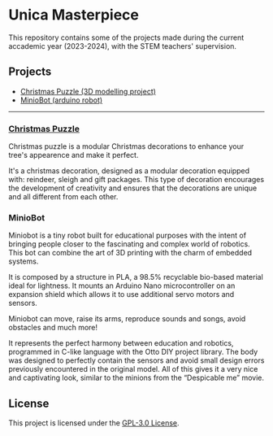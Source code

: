 # Unica Masterpiece

This repository contains some of the projects made during the current accademic year (2023-2024), with the STEM teachers' supervision.

## Projects
- [Christmas Puzzle (3D modelling project)](#christmas-puzzle)
- [MinioBot (arduino robot)](#miniobot)

---

### [Christmas Puzzle](https://www.printables.com/model/700049-christmas-puzzle)
Christmas puzzle is a modular Christmas decorations to enhance your tree's appearence and make it perfect.

It's a christmas decoration, designed as a modular decoration equipped with: reindeer, sleigh and gift packages. This type of decoration encourages the development of creativity and ensures that the decorations are unique and all different from each other.

### MinioBot
Miniobot is a tiny robot built for educational purposes with the intent of bringing people closer to the fascinating and complex world of robotics. This bot can combine the art of 3D printing with the charm of embedded systems.

It is composed by a structure in PLA, a 98.5% recyclable bio-based material ideal for lightness. It mounts an Arduino Nano microcontroller on an expansion shield which allows it to use additional servo motors and sensors.

Miniobot can move, raise its arms, reproduce sounds and songs, avoid obstacles and much more!

It represents the perfect harmony between education and robotics, programmed in C-like language with the Otto DIY project library. The body was designed to perfectly contain the sensors and avoid small design errors previously encountered in the original model. All of this gives it a very nice and captivating look, similar to the minions from the “Despicable me” movie.


## License
This project is licensed under the [GPL-3.0 License](LICENSE).
